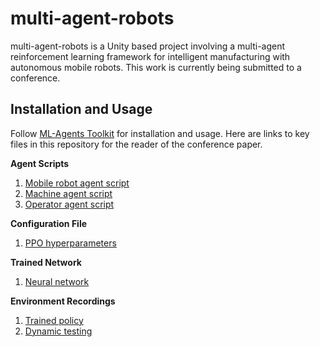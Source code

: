 # multi-agent-robots
multi-agent-robots is a Unity based project involving a multi-agent reinforcement learning framework for intelligent manufacturing with autonomous mobile robots. This work is currently being submitted to a conference.

## Installation and Usage
Follow [ML-Agents Toolkit](https://github.com/Unity-Technologies/ml-agents) for installation and usage. Here are links to key files in this repository for the reader of the conference paper.

**Agent Scripts**
1. [Mobile robot agent script](https://github.com/akashagrawal250994/multi-agent-robots/blob/main/Assets/MobileRobotAgent.cs)
2. [Machine agent script](https://github.com/akashagrawal250994/multi-agent-robots/blob/main/Assets/Machines.cs)
3. [Operator agent script](https://github.com/akashagrawal250994/multi-agent-robots/blob/main/Assets/OperatorAgent1.cs)

**Configuration File**
1. [PPO hyperparameters](https://github.com/akashagrawal250994/multi-agent-robots/blob/main/config/ppo/multi-agent-robots-config.yaml)

**Trained Network**
1. [Neural network](https://github.com/akashagrawal250994/multi-agent-robots/blob/main/Assets/Trained%20Network.nn)

**Environment Recordings**
1. [Trained policy](https://github.com/akashagrawal250994/multi-agent-robots/blob/main/Recordings/Trained%20Policy.mp4)
2. [Dynamic testing](https://github.com/akashagrawal250994/multi-agent-robots/blob/main/Recordings/Testing.mp4)
